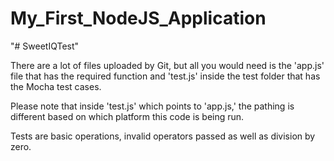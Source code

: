 ﻿# My_First_NodeJS_Application
"# SweetIQTest" 

There are a lot of files uploaded by Git, but all you would need is the 'app.js' file that has the required function and 'test.js' inside the test folder that has the Mocha test cases.

Please note that inside 'test.js' which points to 'app.js,' the pathing is different based on which platform this code is being run.

Tests are basic operations, invalid operators passed as well as division by zero.
